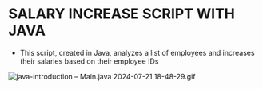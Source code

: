 # SALARY INCREASE SCRIPT WITH JAVA

- This script, created in Java, analyzes a list of employees and increases their salaries based on their employee IDs

![java-introduction – Main.java 2024-07-21 18-48-29.gif](..%2F..%2F..%2FDownloads%2Fjava-introduction%20%96%20Main.java%202024-07-21%2018-48-29.gif)